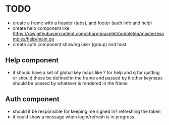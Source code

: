 # TODO

* create a frame with a header (tabs), and footer (auth info and help)
* create help component like https://raw.githubusercontent.com/charmbracelet/bubbletea/master/examples/help/main.go
* create auth component showing user (group) and host

## Help component

* it should have a set of global key maps like ? for help and q for quitting
  or should these be defined in the frame and passed by it
  other keymaps should be passed by whatever is rendered in the frame

## Auth component

* should it be responsible for keeping me signed in? refreshing the token
* it could show a message when login/refresh is in progress


